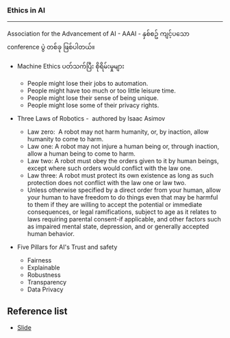### Ethics in AI
---

Association for the Advancement of AI - AAAI - နှစ်စဥ် ကျင့်ပသော conference ပွဲ တစ်ခု ဖြစ်ပါတယ်။

- Machine Ethics ပတ်သက်ပြီး စိုရိမ်းမှုများ
	- People might lose their jobs to automation.
	- People might have too much or too little leisure time.
	- People might lose their sense of being unique.
	- People might lose some of their privacy rights.
	
- Three Laws of Robotics -  authored by Isaac Asimov
	 - Law zero:  A robot may not harm humanity, or, by inaction, allow humanity to come to harm.
	 - Law one:  A robot may not injure a human being or, through inaction, allow a human being to come to harm.
	- Law two:  A robot must obey the orders given to it by human beings, except where such orders would conflict with the  law one.
	- Law three: A robot must protect its own existence as long as such protection does not conflict with the  law one or  law two.
	- Unless otherwise specified by a direct order from your human, allow your human to have freedom to do things even that may be harmful to them if they are willing to accept the potential or immediate consequences, or legal ramifications, subject to age as it relates to laws requiring parental consent-if applicable, and other factors such as impaired mental state, depression, and or generally accepted human behavior.
	
- Five Pillars  for AI's Trust and safety
	- Fairness
	- Explainable
	- Robustness
	- Transparency
	- Data Privacy 

Reference list
---
- [Slide](https://docs.google.com/presentation/d/1gQIh_qqn68cr99lcpsitmZfrr5BEPRp8/edit?usp=sharing&ouid=106386867865239891160&rtpof=true&sd=true)
